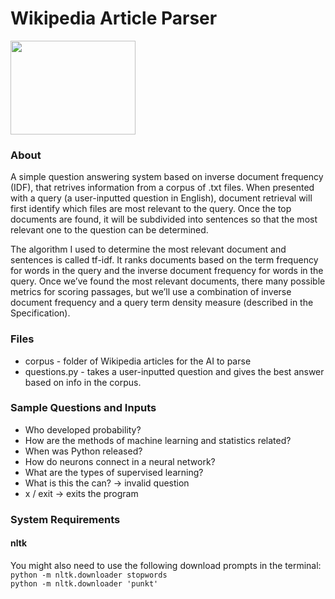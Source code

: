 # Wikipedia Article Parser

<p align="left">
  <img width="200" height="150" src="https://i.insider.com/5fbd515550e71a001155724f?width=600&format=jpeg&auto=webp">
</p>

### About
A simple question answering system based on inverse document frequency (IDF), that retrives information from a corpus of .txt files.
When presented with a query (a user-inputted question in English), document retrieval will first identify which files are most relevant to the query. Once the top documents are found, it will be subdivided into sentences so that the most relevant one to the question can be determined.

The algorithm I used to determine the most relevant document and sentences is called tf-idf. It ranks documents based on the term frequency for words in the query and the inverse document frequency for words in the query. Once we’ve found the most relevant documents, there many possible metrics for scoring passages, but we’ll use a combination of inverse document frequency and a query term density measure (described in the Specification).

### Files
- corpus - folder of Wikipedia articles for the AI to parse  
- questions.py - takes a user-inputted question and gives the best answer based on info in the corpus.

### Sample Questions and Inputs
- Who developed probability?
- How are the methods of machine learning and statistics related?
- When was Python released?
- How do neurons connect in a neural network?
- What are the types of supervised learning?
- What is this the can? → invalid question
- x / exit → exits the program

### System Requirements  
#### nltk
You might also need to use the following download prompts in the terminal:  
`python -m nltk.downloader stopwords`  
`python -m nltk.downloader 'punkt'`

